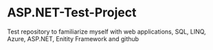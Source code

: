 # ASP.NET-Test-Project
Test repository to familiarize myself with web applications, SQL, LINQ, Azure, ASP.NET, Enitity Framework and github 
